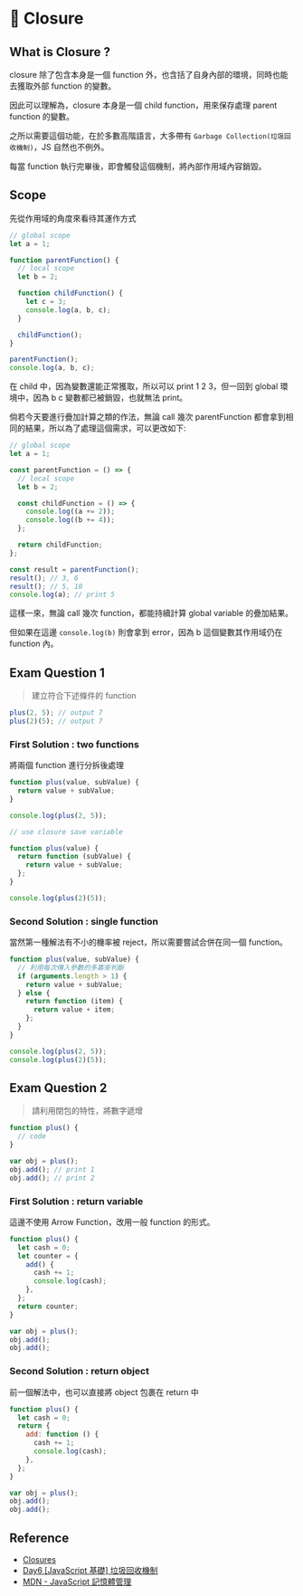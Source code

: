 # 📜 Closure

## What is Closure ?

closure 除了包含本身是一個 function 外，也含括了自身內部的環境，同時也能去獲取外部 function 的變數。

因此可以理解為，closure 本身是一個 child function，用來保存處理 parent function 的變數。

之所以需要這個功能，在於多數高階語言，大多帶有 `Garbage Collection(垃圾回收機制)`，JS 自然也不例外。

每當 function 執行完畢後，即會觸發這個機制，將內部作用域內容銷毀。

## Scope

先從作用域的角度來看待其運作方式

```javascript
// global scope
let a = 1;

function parentFunction() {
  // local scope
  let b = 2;

  function childFunction() {
    let c = 3;
    console.log(a, b, c);
  }

  childFunction();
}

parentFunction();
console.log(a, b, c);
```

在 child 中，因為變數還能正常獲取，所以可以 print 1 2 3，但一回到 global 環境中，因為 b c 變數都已被銷毀，也就無法 print。

倘若今天要進行疊加計算之類的作法，無論 call 幾次 parentFunction 都會拿到相同的結果，所以為了處理這個需求，可以更改如下:

```javascript
// global scope
let a = 1;

const parentFunction = () => {
  // local scope
  let b = 2;

  const childFunction = () => {
    console.log((a += 2));
    console.log((b += 4));
  };

  return childFunction;
};

const result = parentFunction();
result(); // 3, 6
result(); // 5, 10
console.log(a); // print 5
```

這樣一來，無論 call 幾次 function，都能持續計算 global variable 的疊加結果。

但如果在這邊 `console.log(b)` 則會拿到 error，因為 b 這個變數其作用域仍在 function 內。

## Exam Question 1

> 建立符合下述條件的 function

```javascript
plus(2, 5); // output 7
plus(2)(5); // output 7
```

### First Solution : two functions

將兩個 function 進行分拆後處理

```javascript
function plus(value, subValue) {
  return value + subValue;
}

console.log(plus(2, 5));
```

```javascript
// use closure save variable

function plus(value) {
  return function (subValue) {
    return value + subValue;
  };
}

console.log(plus(2)(5));
```

### Second Solution : single function

當然第一種解法有不小的機率被 reject，所以需要嘗試合併在同一個 function。

```javascript
function plus(value, subValue) {
  // 利用每次傳入參數的多寡來判斷
  if (arguments.length > 1) {
    return value + subValue;
  } else {
    return function (item) {
      return value + item;
    };
  }
}

console.log(plus(2, 5));
console.log(plus(2)(5));
```

## Exam Question 2

> 請利用閉包的特性，將數字遞增

```javascript
function plus() {
  // code
}

var obj = plus();
obj.add(); // print 1
obj.add(); // print 2
```

### First Solution : return variable

這邊不使用 Arrow Function，改用一般 function 的形式。

```javascript
function plus() {
  let cash = 0;
  let counter = {
    add() {
      cash += 1;
      console.log(cash);
    },
  };
  return counter;
}

var obj = plus();
obj.add();
obj.add();
```

### Second Solution : return object

前一個解法中，也可以直接將 object 包裹在 return 中

```javascript
function plus() {
  let cash = 0;
  return {
    add: function () {
      cash += 1;
      console.log(cash);
    },
  };
}

var obj = plus();
obj.add();
obj.add();
```

## Reference

- [Closures](https://developer.mozilla.org/zh-TW/docs/Web/JavaScript/Closures)
- [Day6 [JavaScript 基礎] 垃圾回收機制](https://ithelp.ithome.com.tw/articles/10214185)
- [MDN - JavaScript 記憶體管理](https://developer.mozilla.org/en-US/docs/Web/JavaScript/Memory_Management)

